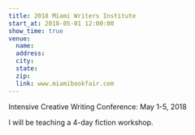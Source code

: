 ```yaml
---
title: 2018 Miami Writers Institute
start_at: 2018-05-01 12:00:00
show_time: true
venue:
  name:
  address:
  city:
  state:
  zip:
  link: www.miamibookfair.com
---
```



Intensive Creative Writing Conference: May 1-5, 2018

I will be teaching a 4-day fiction workshop.&nbsp;